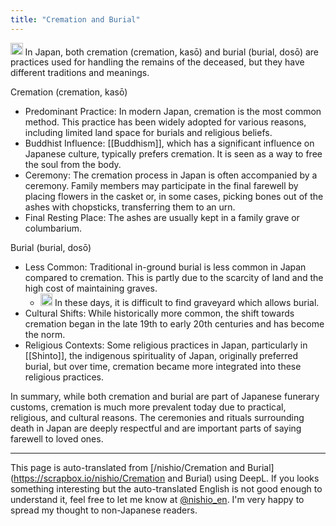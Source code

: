 ```yaml
---
title: "Cremation and Burial"
---
```


<img src='https://scrapbox.io/api/pages/nishio-en/gpt/icon' alt='gpt.icon' height="19.5"/> In Japan, both cremation (cremation, kasō) and burial (burial, dosō) are practices used for handling the remains of the deceased, but they have different traditions and meanings.

Cremation (cremation, kasō)
- Predominant Practice: In modern Japan, cremation is the most common method. This practice has been widely adopted for various reasons, including limited land space for burials and religious beliefs.
- Buddhist Influence: [[Buddhism]], which has a significant influence on Japanese culture, typically prefers cremation. It is seen as a way to free the soul from the body.
- Ceremony: The cremation process in Japan is often accompanied by a ceremony. Family members may participate in the final farewell by placing flowers in the casket or, in some cases, picking bones out of the ashes with chopsticks, transferring them to an urn.
- Final Resting Place: The ashes are usually kept in a family grave or columbarium.

Burial (burial, dosō)
- Less Common: Traditional in-ground burial is less common in Japan compared to cremation. This is partly due to the scarcity of land and the high cost of maintaining graves.
    - <img src='https://scrapbox.io/api/pages/nishio-en/nishio/icon' alt='nishio.icon' height="19.5"/> In these days, it is difficult to find graveyard which allows burial.
- Cultural Shifts: While historically more common, the shift towards cremation began in the late 19th to early 20th centuries and has become the norm.
- Religious Contexts: Some religious practices in Japan, particularly in [[Shinto]], the indigenous spirituality of Japan, originally preferred burial, but over time, cremation became more integrated into these religious practices.

In summary, while both cremation and burial are part of Japanese funerary customs, cremation is much more prevalent today due to practical, religious, and cultural reasons. The ceremonies and rituals surrounding death in Japan are deeply respectful and are important parts of saying farewell to loved ones.

---
This page is auto-translated from [/nishio/Cremation and Burial](https://scrapbox.io/nishio/Cremation and Burial) using DeepL. If you looks something interesting but the auto-translated English is not good enough to understand it, feel free to let me know at [@nishio_en](https://twitter.com/nishio_en). I'm very happy to spread my thought to non-Japanese readers.